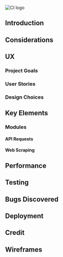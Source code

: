 ![CI logo](https://codeinstitute.s3.amazonaws.com/fullstack/ci_logo_small.png)

## Introduction

## Considerations

## UX

### Project Goals

### User Stories

### Design Choices

## Key Elements

### Modules

#### API Requests

#### Web Scraping

## Performance

## Testing

## Bugs Discovered

## Deployment

## Credit

## Wireframes

